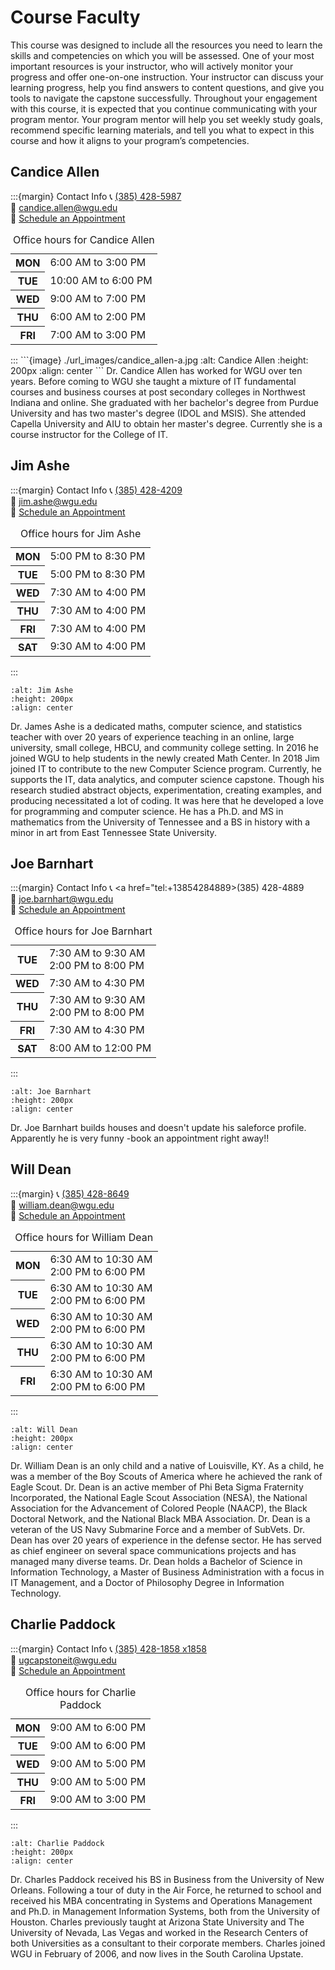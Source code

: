 # Course Faculty
<!-- hack to open links in new tab -->
<head>
    <base target="_blank">
</head>

This course was designed to include all the resources you need to learn the skills and competencies on which you will be assessed. One of your most important resources is your instructor, who will actively monitor your progress and offer one-on-one instruction. Your instructor can discuss your learning progress, help you find answers to content questions, and give you tools to navigate the capstone successfully. Throughout your engagement with this course, it is expected that you continue communicating with your program mentor. Your program mentor will help you set weekly study goals, recommend specific learning materials, and tell you what to expect in this course and how it aligns to your program’s competencies.


## Candice Allen

:::{margin} Contact Info
📞 <a href="tel:+13854285987">(385) 428-5987</a> </br>
📧 [candice.allen@wgu.edu](candice.allen@wgu.edu?subject=C769%20capstone%) </br>
📅 [Schedule an Appointment](https://timetrade.com/app/wgu-mentoring/workflows/WGU100/schedule/?resourceId=00530000006rcrYAAQ&locationId=course_mentoring&appointmentTypeGroupId=CM&attendee_person_firstName=Eric&attendee_person_lastName=Miller&attendee_email=emil389@my.wgu.edu&attendee_mobile_phoneNumber=7343184521&attendee_customField0=004099080&questionId__course_code=C769) </br>
<table _ngcontent-nfu-c382="" class="margin--bottom--10"><caption _ngcontent-nfu-c382="" class="visually-hidden"> Office hours for Candice Allen </caption><tr _ngcontent-nfu-c382="" class="ng-star-inserted"><th _ngcontent-nfu-c382="" class="text--right"><span _ngcontent-nfu-c382="" class="table-row"><b _ngcontent-nfu-c382="">MON</b></span></th><td _ngcontent-nfu-c382=""><div _ngcontent-nfu-c382="" class="margin--left ng-star-inserted"><span _ngcontent-nfu-c382="">6:00 AM</span> to <span _ngcontent-nfu-c382="">3:00 PM </span></div><!----></td></tr><tr _ngcontent-nfu-c382="" class="ng-star-inserted"><th _ngcontent-nfu-c382="" class="text--right"><span _ngcontent-nfu-c382="" class="table-row"><b _ngcontent-nfu-c382="">TUE</b></span></th><td _ngcontent-nfu-c382=""><div _ngcontent-nfu-c382="" class="margin--left ng-star-inserted"><span _ngcontent-nfu-c382="">10:00 AM</span> to <span _ngcontent-nfu-c382="">6:00 PM </span></div><!----></td></tr><tr _ngcontent-nfu-c382="" class="ng-star-inserted"><th _ngcontent-nfu-c382="" class="text--right"><span _ngcontent-nfu-c382="" class="table-row"><b _ngcontent-nfu-c382="">WED</b></span></th><td _ngcontent-nfu-c382=""><div _ngcontent-nfu-c382="" class="margin--left ng-star-inserted"><span _ngcontent-nfu-c382="">9:00 AM</span> to <span _ngcontent-nfu-c382="">7:00 PM </span></div><!----></td></tr><tr _ngcontent-nfu-c382="" class="ng-star-inserted"><th _ngcontent-nfu-c382="" class="text--right"><span _ngcontent-nfu-c382="" class="table-row"><b _ngcontent-nfu-c382="">THU</b></span></th><td _ngcontent-nfu-c382=""><div _ngcontent-nfu-c382="" class="margin--left ng-star-inserted"><span _ngcontent-nfu-c382="">6:00 AM</span> to <span _ngcontent-nfu-c382="">2:00 PM </span></div><!----></td></tr><tr _ngcontent-nfu-c382="" class="ng-star-inserted"><th _ngcontent-nfu-c382="" class="text--right"><span _ngcontent-nfu-c382="" class="table-row"><b _ngcontent-nfu-c382="">FRI</b></span></th><td _ngcontent-nfu-c382=""><div _ngcontent-nfu-c382="" class="margin--left ng-star-inserted"><span _ngcontent-nfu-c382="">7:00 AM</span> to <span _ngcontent-nfu-c382="">3:00 PM </span></div><!----></td></tr><!----></table>
:::
```{image} ./url_images/candice_allen-a.jpg
:alt: Candice Allen
:height: 200px
:align: center
```
Dr. Candice Allen has worked for WGU over ten years. Before coming to WGU she taught a mixture of IT fundamental courses and business courses at post secondary colleges in Northwest Indiana and online. She graduated with her bachelor's degree from Purdue University and has two master's degree (IDOL and MSIS). She attended Capella University and AIU to obtain her master's degree. Currently she is a course instructor for the College of IT.

## Jim Ashe

:::{margin} Contact Info
📞 <a href="tel:+13854284209"> (385) 428-4209</a> </br>
📧 [jim.ashe@wgu.edu](mailto:jim.ashe@wgu.edu?subject=C769%20capstone%) </br>
📅 [Schedule an Appointment](https://timetrade.com/app/wgu-mentoring/workflows/WGU100/schedule/?resourceId=005a000000CAi7dAAD&locationId=course_mentoring&appointmentTypeGroupId=CM&attendee_person_firstName=Hee&attendee_person_lastName=Lim&attendee_email=hlim1@my.wgu.edu&attendee_mobile_phoneNumber=3473614886&attendee_customField0=001473346&questionId__course_code=C769) </br>
<table _ngcontent-stv-c382="" class="margin--bottom--10"><caption _ngcontent-stv-c382="" class="visually-hidden"> Office hours for Jim Ashe </caption><tr _ngcontent-stv-c382="" class="ng-star-inserted"><th _ngcontent-stv-c382="" class="text--right"><span _ngcontent-stv-c382="" class="table-row"><b _ngcontent-stv-c382="">MON</b></span></th><td _ngcontent-stv-c382=""><div _ngcontent-stv-c382="" class="margin--left ng-star-inserted"><span _ngcontent-stv-c382="">5:00 PM</span> to <span _ngcontent-stv-c382="">8:30 PM </span></div><!----></td></tr><tr _ngcontent-stv-c382="" class="ng-star-inserted"><th _ngcontent-stv-c382="" class="text--right"><span _ngcontent-stv-c382="" class="table-row"><b _ngcontent-stv-c382="">TUE</b></span></th><td _ngcontent-stv-c382=""><div _ngcontent-stv-c382="" class="margin--left ng-star-inserted"><span _ngcontent-stv-c382="">5:00 PM</span> to <span _ngcontent-stv-c382="">8:30 PM </span></div><!----></td></tr><tr _ngcontent-stv-c382="" class="ng-star-inserted"><th _ngcontent-stv-c382="" class="text--right"><span _ngcontent-stv-c382="" class="table-row"><b _ngcontent-stv-c382="">WED</b></span></th><td _ngcontent-stv-c382=""><div _ngcontent-stv-c382="" class="margin--left ng-star-inserted"><span _ngcontent-stv-c382="">7:30 AM</span> to <span _ngcontent-stv-c382="">4:00 PM </span></div><!----></td></tr><tr _ngcontent-stv-c382="" class="ng-star-inserted"><th _ngcontent-stv-c382="" class="text--right"><span _ngcontent-stv-c382="" class="table-row"><b _ngcontent-stv-c382="">THU</b></span></th><td _ngcontent-stv-c382=""><div _ngcontent-stv-c382="" class="margin--left ng-star-inserted"><span _ngcontent-stv-c382="">7:30 AM</span> to <span _ngcontent-stv-c382="">4:00 PM </span></div><!----></td></tr><tr _ngcontent-stv-c382="" class="ng-star-inserted"><th _ngcontent-stv-c382="" class="text--right"><span _ngcontent-stv-c382="" class="table-row"><b _ngcontent-stv-c382="">FRI</b></span></th><td _ngcontent-stv-c382=""><div _ngcontent-stv-c382="" class="margin--left ng-star-inserted"><span _ngcontent-stv-c382="">7:30 AM</span> to <span _ngcontent-stv-c382="">4:00 PM </span></div><!----></td></tr><tr _ngcontent-stv-c382="" class="ng-star-inserted"><th _ngcontent-stv-c382="" class="text--right"><span _ngcontent-stv-c382="" class="table-row"><b _ngcontent-stv-c382="">SAT</b></span></th><td _ngcontent-stv-c382=""><div _ngcontent-stv-c382="" class="margin--left ng-star-inserted"><span _ngcontent-stv-c382="">9:30 AM</span> to <span _ngcontent-stv-c382="">4:00 PM </span></div><!----></td></tr><!----></table>
:::

```{image} ./url_images/jim_ashe-a.jpg
:alt: Jim Ashe
:height: 200px
:align: center
```
Dr. James Ashe is a dedicated maths, computer science, and statistics teacher with over 20 years of experience teaching in an online, large university, small college, HBCU, and community college setting. In 2016 he joined WGU to help students in the newly created Math Center. In 2018 Jim joined IT to contribute to the new Computer Science program. Currently, he supports the IT, data analytics, and computer science capstone. Though his research studied abstract objects, experimentation, creating examples, and producing necessitated a lot of coding. It was here that he developed a love for programming and computer science. He has a Ph.D. and MS in mathematics from the University of Tennessee and a BS in history with a minor in art from East Tennessee State University.

## Joe Barnhart

:::{margin} Contact Info 
📞 <a href="tel:+13854284889>(385) 428-4889 </a> </br>
📧 [joe.barnhart@wgu.edu](mailto:joe.barnhart@wgu.edu?subject=C769%20capstone%) </br>
📅 [Schedule an Appointment](https://www02a.timetrade.com/app/wgu-mentoring/workflows/WGU100/schedule/?resourceId=005a000000CKD2WAAX&locationId=course_mentoring&appointmentTypeGroupId=CM&attendee_person_firstName=Anthony&attendee_person_lastName=Patricca&attendee_email=apatr83@my.wgu.edu&attendee_mobile_phoneNumber=6238759573&attendee_customField0=008019894&questionId__course_code=C769) </br>
<table _ngcontent-clb-c382="" class="margin--bottom--10"><caption _ngcontent-clb-c382="" class="visually-hidden"> Office hours for Joe Barnhart </caption><tr _ngcontent-clb-c382="" class="ng-star-inserted"><th _ngcontent-clb-c382="" class="text--right"><span _ngcontent-clb-c382="" class="table-row"><b _ngcontent-clb-c382="">TUE</b></span></th><td _ngcontent-clb-c382=""><div _ngcontent-clb-c382="" class="margin--left ng-star-inserted"><span _ngcontent-clb-c382="">7:30 AM</span> to <span _ngcontent-clb-c382="">9:30 AM </span></div><div _ngcontent-clb-c382="" class="margin--left ng-star-inserted"><span _ngcontent-clb-c382="">2:00 PM</span> to <span _ngcontent-clb-c382="">8:00 PM </span></div><!----></td></tr><tr _ngcontent-clb-c382="" class="ng-star-inserted"><th _ngcontent-clb-c382="" class="text--right"><span _ngcontent-clb-c382="" class="table-row"><b _ngcontent-clb-c382="">WED</b></span></th><td _ngcontent-clb-c382=""><div _ngcontent-clb-c382="" class="margin--left ng-star-inserted"><span _ngcontent-clb-c382="">7:30 AM</span> to <span _ngcontent-clb-c382="">4:30 PM </span></div><!----></td></tr><tr _ngcontent-clb-c382="" class="ng-star-inserted"><th _ngcontent-clb-c382="" class="text--right"><span _ngcontent-clb-c382="" class="table-row"><b _ngcontent-clb-c382="">THU</b></span></th><td _ngcontent-clb-c382=""><div _ngcontent-clb-c382="" class="margin--left ng-star-inserted"><span _ngcontent-clb-c382="">7:30 AM</span> to <span _ngcontent-clb-c382="">9:30 AM </span></div><div _ngcontent-clb-c382="" class="margin--left ng-star-inserted"><span _ngcontent-clb-c382="">2:00 PM</span> to <span _ngcontent-clb-c382="">8:00 PM </span></div><!----></td></tr><tr _ngcontent-clb-c382="" class="ng-star-inserted"><th _ngcontent-clb-c382="" class="text--right"><span _ngcontent-clb-c382="" class="table-row"><b _ngcontent-clb-c382="">FRI</b></span></th><td _ngcontent-clb-c382=""><div _ngcontent-clb-c382="" class="margin--left ng-star-inserted"><span _ngcontent-clb-c382="">7:30 AM</span> to <span _ngcontent-clb-c382="">4:30 PM </span></div><!----></td></tr><tr _ngcontent-clb-c382="" class="ng-star-inserted"><th _ngcontent-clb-c382="" class="text--right"><span _ngcontent-clb-c382="" class="table-row"><b _ngcontent-clb-c382="">SAT</b></span></th><td _ngcontent-clb-c382=""><div _ngcontent-clb-c382="" class="margin--left ng-star-inserted"><span _ngcontent-clb-c382="">8:00 AM</span> to <span _ngcontent-clb-c382="">12:00 PM </span></div><!----></td></tr><!----></table>
:::

```{image} ./url_images/joe_barnhart-a.jpg
:alt: Joe Barnhart
:height: 200px
:align: center
```
Dr. Joe Barnhart builds houses and doesn't update his saleforce profile. Apparently he is very funny -book an appointment right away!!

## Will Dean

:::{margin}
📞 <a href="tel:+13854288649">(385) 428-8649 </a> </br>
📧 [william.dean@wgu.edu](mailto:william.dean@wgu.edu?subject=C769%20capstone%) </br>
📅 [Schedule an Appointment](https://timetrade.com/app/wgu-mentoring/workflows/WGU100/schedule/?resourceId=0053x00000FXxHCAA1&locationId=course_mentoring&appointmentTypeGroupId=CM&attendee_person_firstName=Eddie&attendee_person_lastName=Cotten&attendee_email=ecotte1@my.wgu.edu&attendee_mobile_phoneNumber=2039030948&attendee_customField0=000924433&questionId__course_code=C769) </br>
<table _ngcontent-ehm-c382="" class="margin--bottom--10"><caption _ngcontent-ehm-c382="" class="visually-hidden"> Office hours for William Dean </caption><tr _ngcontent-ehm-c382="" class="ng-star-inserted"><th _ngcontent-ehm-c382="" class="text--right"><span _ngcontent-ehm-c382="" class="table-row"><b _ngcontent-ehm-c382="">MON</b></span></th><td _ngcontent-ehm-c382=""><div _ngcontent-ehm-c382="" class="margin--left ng-star-inserted"><span _ngcontent-ehm-c382="">6:30 AM</span> to <span _ngcontent-ehm-c382="">10:30 AM </span></div><div _ngcontent-ehm-c382="" class="margin--left ng-star-inserted"><span _ngcontent-ehm-c382="">2:00 PM</span> to <span _ngcontent-ehm-c382="">6:00 PM </span></div><!----></td></tr><tr _ngcontent-ehm-c382="" class="ng-star-inserted"><th _ngcontent-ehm-c382="" class="text--right"><span _ngcontent-ehm-c382="" class="table-row"><b _ngcontent-ehm-c382="">TUE</b></span></th><td _ngcontent-ehm-c382=""><div _ngcontent-ehm-c382="" class="margin--left ng-star-inserted"><span _ngcontent-ehm-c382="">6:30 AM</span> to <span _ngcontent-ehm-c382="">10:30 AM </span></div><div _ngcontent-ehm-c382="" class="margin--left ng-star-inserted"><span _ngcontent-ehm-c382="">2:00 PM</span> to <span _ngcontent-ehm-c382="">6:00 PM </span></div><!----></td></tr><tr _ngcontent-ehm-c382="" class="ng-star-inserted"><th _ngcontent-ehm-c382="" class="text--right"><span _ngcontent-ehm-c382="" class="table-row"><b _ngcontent-ehm-c382="">WED</b></span></th><td _ngcontent-ehm-c382=""><div _ngcontent-ehm-c382="" class="margin--left ng-star-inserted"><span _ngcontent-ehm-c382="">6:30 AM</span> to <span _ngcontent-ehm-c382="">10:30 AM </span></div><div _ngcontent-ehm-c382="" class="margin--left ng-star-inserted"><span _ngcontent-ehm-c382="">2:00 PM</span> to <span _ngcontent-ehm-c382="">6:00 PM </span></div><!----></td></tr><tr _ngcontent-ehm-c382="" class="ng-star-inserted"><th _ngcontent-ehm-c382="" class="text--right"><span _ngcontent-ehm-c382="" class="table-row"><b _ngcontent-ehm-c382="">THU</b></span></th><td _ngcontent-ehm-c382=""><div _ngcontent-ehm-c382="" class="margin--left ng-star-inserted"><span _ngcontent-ehm-c382="">6:30 AM</span> to <span _ngcontent-ehm-c382="">10:30 AM </span></div><div _ngcontent-ehm-c382="" class="margin--left ng-star-inserted"><span _ngcontent-ehm-c382="">2:00 PM</span> to <span _ngcontent-ehm-c382="">6:00 PM </span></div><!----></td></tr><tr _ngcontent-ehm-c382="" class="ng-star-inserted"><th _ngcontent-ehm-c382="" class="text--right"><span _ngcontent-ehm-c382="" class="table-row"><b _ngcontent-ehm-c382="">FRI</b></span></th><td _ngcontent-ehm-c382=""><div _ngcontent-ehm-c382="" class="margin--left ng-star-inserted"><span _ngcontent-ehm-c382="">6:30 AM</span> to <span _ngcontent-ehm-c382="">10:30 AM </span></div><div _ngcontent-ehm-c382="" class="margin--left ng-star-inserted"><span _ngcontent-ehm-c382="">2:00 PM</span> to <span _ngcontent-ehm-c382="">6:00 PM </span></div><!----></td></tr><!----></table>
:::

```{image} ./url_images/will_dean-a.png
:alt: Will Dean
:height: 200px
:align: center
```
Dr. William Dean is an only child and a native of Louisville, KY. As a child, he was a member of the Boy Scouts of America where he achieved the rank of Eagle Scout. Dr. Dean is an active member of Phi Beta Sigma Fraternity Incorporated, the National Eagle Scout Association (NESA), the National Association for the Advancement of Colored People (NAACP), the Black Doctoral Network, and the National Black MBA Association. Dr. Dean is a veteran of the US Navy Submarine Force and a member of SubVets. Dr. Dean has over 20 years of experience in the defense sector. He has served as chief engineer on several space communications projects and has managed many diverse teams. Dr. Dean holds a Bachelor of Science in Information Technology, a Master of Business Administration with a focus in IT Management, and a Doctor of Philosophy Degree in Information Technology.

## Charlie Paddock

:::{margin} Contact Info
📞 <a href="tel:+13854281858">(385) 428-1858 x1858 </a> </br>
📧 [ugcapstoneit@wgu.edu](mailto:charles.paddock@wgu.edu?subject=C769%20capstone%) </br>
📅 [Schedule an Appointment](https://www02a.timetrade.com/app/wgu-mentoring/workflows/WGU100/schedule/appointment-type?wfsid=bj7b8m44fqcb42340646rjcu2geq5sp7&resourceId=00530000006rd6fAAA&locationId=course_mentoring&appointmentTypeGroupId=CM&attendee_person_firstName=Alestair&attendee_person_lastName=Patterson&attendee_email=apat355%40my.wgu.edu&attendee_mobile_phoneNumber=5162255664&attendee_customField0=009461025&questionId__course_code=C769&fs=1)</br>
<table _ngcontent-hxq-c382="" class="margin--bottom--10"><caption _ngcontent-hxq-c382="" class="visually-hidden"> Office hours for Charlie Paddock </caption><tr _ngcontent-hxq-c382="" class="ng-star-inserted"><th _ngcontent-hxq-c382="" class="text--right"><span _ngcontent-hxq-c382="" class="table-row"><b _ngcontent-hxq-c382="">MON</b></span></th><td _ngcontent-hxq-c382=""><div _ngcontent-hxq-c382="" class="margin--left ng-star-inserted"><span _ngcontent-hxq-c382="">9:00 AM</span> to <span _ngcontent-hxq-c382="">6:00 PM </span></div><!----></td></tr><tr _ngcontent-hxq-c382="" class="ng-star-inserted"><th _ngcontent-hxq-c382="" class="text--right"><span _ngcontent-hxq-c382="" class="table-row"><b _ngcontent-hxq-c382="">TUE</b></span></th><td _ngcontent-hxq-c382=""><div _ngcontent-hxq-c382="" class="margin--left ng-star-inserted"><span _ngcontent-hxq-c382="">9:00 AM</span> to <span _ngcontent-hxq-c382="">6:00 PM </span></div><!----></td></tr><tr _ngcontent-hxq-c382="" class="ng-star-inserted"><th _ngcontent-hxq-c382="" class="text--right"><span _ngcontent-hxq-c382="" class="table-row"><b _ngcontent-hxq-c382="">WED</b></span></th><td _ngcontent-hxq-c382=""><div _ngcontent-hxq-c382="" class="margin--left ng-star-inserted"><span _ngcontent-hxq-c382="">9:00 AM</span> to <span _ngcontent-hxq-c382="">5:00 PM </span></div><!----></td></tr><tr _ngcontent-hxq-c382="" class="ng-star-inserted"><th _ngcontent-hxq-c382="" class="text--right"><span _ngcontent-hxq-c382="" class="table-row"><b _ngcontent-hxq-c382="">THU</b></span></th><td _ngcontent-hxq-c382=""><div _ngcontent-hxq-c382="" class="margin--left ng-star-inserted"><span _ngcontent-hxq-c382="">9:00 AM</span> to <span _ngcontent-hxq-c382="">5:00 PM </span></div><!----></td></tr><tr _ngcontent-hxq-c382="" class="ng-star-inserted"><th _ngcontent-hxq-c382="" class="text--right"><span _ngcontent-hxq-c382="" class="table-row"><b _ngcontent-hxq-c382="">FRI</b></span></th><td _ngcontent-hxq-c382=""><div _ngcontent-hxq-c382="" class="margin--left ng-star-inserted"><span _ngcontent-hxq-c382="">9:00 AM</span> to <span _ngcontent-hxq-c382="">3:00 PM </span></div><!----></td></tr><!----></table>
:::

```{image} ./url_images/charlie_paddock-b.jpg
:alt: Charlie Paddock
:height: 200px
:align: center
```
Dr. Charles Paddock received his BS in Business from the University of New Orleans. Following a tour of duty in the Air Force, he returned to school and received his MBA concentrating in Systems and Operations Management and Ph.D. in Management Information Systems, both from the University of Houston. Charles previously taught at Arizona State University and The University of Nevada, Las Vegas and worked in the Research Centers of both Universities as a consultant to their corporate members. Charles joined WGU in February of 2006, and now lives in the South Carolina Upstate.

